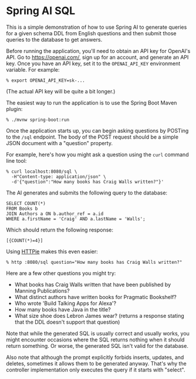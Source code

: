 Spring AI SQL
===
This is a simple demonstration of how to use Spring AI
to generate queries for a given schema DDL from
English questions and then submit those queries to the
database to get answers.

Before running the application, you'll need to obtain
an API key for OpenAI's API. Go to https://openai.com/,
sign up for an account, and generate an API key. Once
you have an API key, set it to the `OPENAI_API_KEY`
environment variable. For example:

~~~
% export OPENAI_API_KEY=sk-...
~~~

(The actual API key will be quite a bit longer.)

The easiest way to run the application is to use the
Spring Boot Maven plugin:

~~~
% ./mvnw spring-boot:run
~~~

Once the application starts up, you can begin asking
questions by POSTing to the `/sql` endpoint. The body
of the POST request should be a simple JSON document
with a "question" property.

For example, here's how you might ask a question using
the `curl` command line tool:

~~~
% curl localhost:8080/sql \
  -H"Content-type: application/json" \
  -d'{"question":"How many books has Craig Walls written?"}'
~~~

The AI generates and submits the following query to
the database:

~~~
SELECT COUNT(*)
FROM Books b
JOIN Authors a ON b.author_ref = a.id
WHERE a.firstName = 'Craig' AND a.lastName = 'Walls';
~~~

Which should return the following response:

~~~
[{COUNT(*)=4}]
~~~

Using [HTTPie](https://httpie.io/) makes this even
easier:

~~~
% http :8080/sql question="How many books has Craig Walls written?"
~~~

Here are a few other questions you might try:

 - What books has Craig Walls written that have been published by Manning Publications?
 - What distinct authors have written books for Pragmatic Bookshelf?
 - Who wrote 'Build Talking Apps for Alexa'?
 - How many books have Java in the title?
 - What size shoe does Lebron James wear? (returns a response stating that the DDL doesn't support that question)

Note that while the generated SQL is usually correct
and usually works, you might encounter occasions where
the SQL returns nothing when it should return
something. Or worse, the generated SQL isn't valid for
the database.

Also note that although the prompt explicitly forbids
inserts, updates, and deletes, sometimes it allows
them to be generated anyway. That's why the controller
implementation only executes the query if it starts
with "select".
